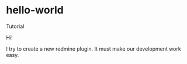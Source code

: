 # hello-world
Tutorial

Hi!

I try to create a new redmine plugin. It must make our development work easy.
